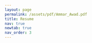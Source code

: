 ```yaml
---
layout: page
permalink: /assets/pdf/Ammar_Awad.pdf
title: Resume
nav: true
newtab: true
nav_order: 3
---
```

